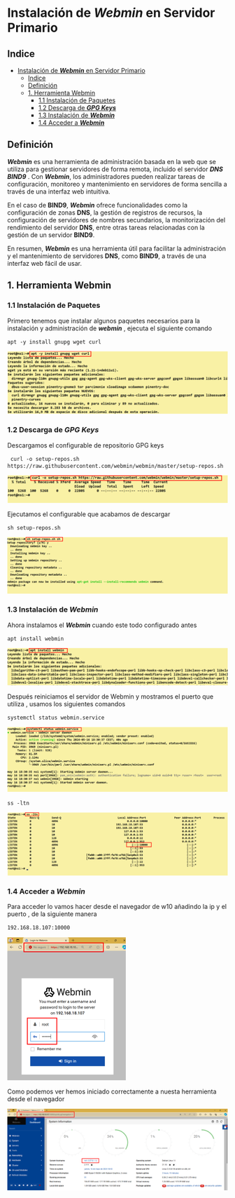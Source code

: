 # Instalación de ***Webmin*** en Servidor Primario

## Indice 

- [Instalación de ***Webmin*** en Servidor Primario](#instalación-de-webmin-en-servidor-primario)
  - [Indice](#indice)
  - [Definición](#definición)
  - [1.  Herramienta Webmin](#1--herramienta-webmin)
    - [1.1 Instalación de Paquetes](#11-instalación-de-paquetes)
    - [1.2 Descarga de ***GPG Keys***](#12-descarga-de-gpg-keys)
    - [1.3 Instalación de ***Webmin***](#13-instalación-de-webmin)
    - [1.4 Acceder a ***Webmin***](#14-acceder-a-webmin)


## Definición

***Webmin*** es una herramienta de administración basada en la web que se utiliza para gestionar servidores de forma remota, incluido el servidor ***DNS BIND9*** . Con ***Webmin***, los administradores pueden realizar tareas de configuración, monitoreo y mantenimiento en servidores de forma sencilla a través de una interfaz web intuitiva.

En el caso de **BIND9**, ***Webmin*** ofrece funcionalidades como la configuración de zonas **DNS**, la gestión de registros de recursos, la configuración de servidores de nombres secundarios, la monitorización del rendimiento del servidor **DNS**, entre otras tareas relacionadas con la gestión de un servidor **BIND9**.

En resumen, ***Webmin*** es una herramienta útil para facilitar la administración y el mantenimiento de servidores **DNS**, como **BIND9**, a través de una interfaz web fácil de usar.

## 1.  Herramienta Webmin

### 1.1 Instalación de Paquetes 

Primero tenemos que instalar algunos paquetes necesarios para la instalación y administración de ***webmin*** , ejecuta el siguiente comando 

~~~
apt -y install gnupg wget curl
~~~

![Instalación de Paquetes](./img/bind9_webmin/1_install_paquestes_necesarios.png)


### 1.2 Descarga de ***GPG Keys***

Descargamos el configurable de repositorio GPG keys

~~~
 curl -o setup-repos.sh https://raw.githubusercontent.com/webmin/webmin/master/setup-repos.sh
~~~

![Descarga de GPG Keys](./img/bind9_webmin/2_descarga_keys_curl.png)


Ejecutamos el configurable que acabamos de descargar

~~~
sh setup-repos.sh
~~~


![Ejecutar de GPG Keys](./img/bind9_webmin/3_ejecutar_keys_curl.png)


### 1.3 Instalación de ***Webmin***

Ahora instalamos el ***Webmin*** cuando este todo configurado antes

~~~
apt install webmin
~~~

![Instalación de Webmin](./img/bind9_webmin/4_descarga_webmin.png)


Después reiniciamos el servidor de Webmin y mostramos el puerto que utiliza , usamos los siguientes comandos

~~~
systemctl status webmin.service
~~~


![Reiniciamos el Webmin](./img/bind9_webmin/5_estado_webmin.png)

~~~
ss -ltn
~~~

![Puerto de Webmin](./img/bind9_webmin/6_puerto_webmin.png)


### 1.4 Acceder a ***Webmin***

Para acceder lo vamos hacer desde el navegador de w10 añadindo la ip y el puerto , de la siguiente manera 

~~~
192.168.18.107:10000
~~~

![Acceder a Webmin](./img/bind9_webmin/7_accediendo_webmin.png)


Como podemos ver hemos iniciado correctamente a nuesta herramienta desde el navegador


![Desde el Webmin](./img/bind9_webmin/8_adentro_webmin.png)